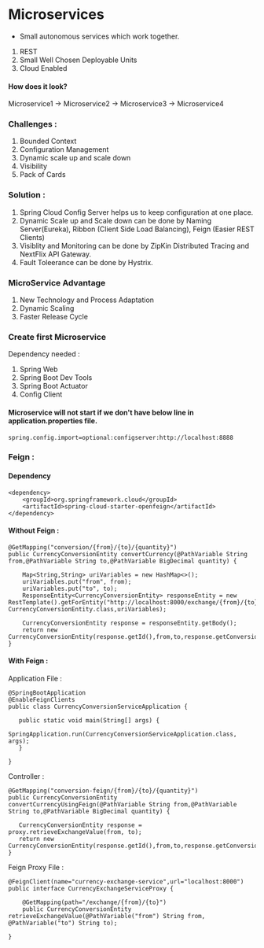 # Microservices

- Small autonomous services which work together.

1. REST
2. Small Well Chosen Deployable Units
3. Cloud Enabled

#### How does it look?
Microservice1 -> Microservice2 -> Microservice3 -> Microservice4

### Challenges : 
1. Bounded Context
2. Configuration Management
3. Dynamic scale up and scale down
4. Visibility
5. Pack of Cards

### Solution : 
1. Spring Cloud Config Server helps us to keep configuration at one place.
2. Dynamic Scale up and Scale down can be done by Naming Server(Eureka), Ribbon (Client Side Load Balancing), Feign (Easier REST Clients)
3. Visiblity and Monitoring can be done by ZipKin Distributed Tracing and NextFlix API Gateway.
4. Fault Toleerance can be done by Hystrix.

### MicroService Advantage
1. New Technology and Process Adaptation
2. Dynamic Scaling
3. Faster Release Cycle


### Create first Microservice

Dependency needed : 
1. Spring Web
2. Spring Boot Dev Tools
3. Spring Boot Actuator
4. Config Client

#### Microservice will not start if we don't have below line in application.properties file.
```
spring.config.import=optional:configserver:http://localhost:8888
```

### Feign :
#### Dependency
```
<dependency>
	<groupId>org.springframework.cloud</groupId>
	<artifactId>spring-cloud-starter-openfeign</artifactId>
</dependency>
```

#### Without Feign : 
```
@GetMapping("conversion/{from}/{to}/{quantity}")
public CurrencyConversionEntity convertCurrency(@PathVariable String from,@PathVariable String to,@PathVariable BigDecimal quantity) {

	Map<String,String> uriVariables = new HashMap<>();
	uriVariables.put("from", from);
	uriVariables.put("to", to);
	ResponseEntity<CurrencyConversionEntity> responseEntity = new RestTemplate().getForEntity("http://localhost:8000/exchange/{from}/{to}", CurrencyConversionEntity.class,uriVariables);

	CurrencyConversionEntity response = responseEntity.getBody();
	return new CurrencyConversionEntity(response.getId(),from,to,response.getConversionMultiple(),quantity,quantity.multiply(response.getConversionMultiple()),response.getPort());	
}
```
 
#### With Feign : 
Application File :
 ```
@SpringBootApplication
@EnableFeignClients
public class CurrencyConversionServiceApplication {

	public static void main(String[] args) {
		SpringApplication.run(CurrencyConversionServiceApplication.class, args);
	}

}
 
 ```
 Controller : 
 ```
@GetMapping("conversion-feign/{from}/{to}/{quantity}")
public CurrencyConversionEntity convertCurrencyUsingFeign(@PathVariable String from,@PathVariable String to,@PathVariable BigDecimal quantity) {

	CurrencyConversionEntity response = proxy.retrieveExchangeValue(from, to);
	return new CurrencyConversionEntity(response.getId(),from,to,response.getConversionMultiple(),quantity,quantity.multiply(response.getConversionMultiple()),response.getPort());	
}
```

Feign Proxy File : 
```
@FeignClient(name="currency-exchange-service",url="localhost:8000")
public interface CurrencyExchangeServiceProxy {
	
	@GetMapping(path="/exchange/{from}/{to}")
	public CurrencyConversionEntity retrieveExchangeValue(@PathVariable("from") String from, @PathVariable("to") String to);

}
```

 
 
 
